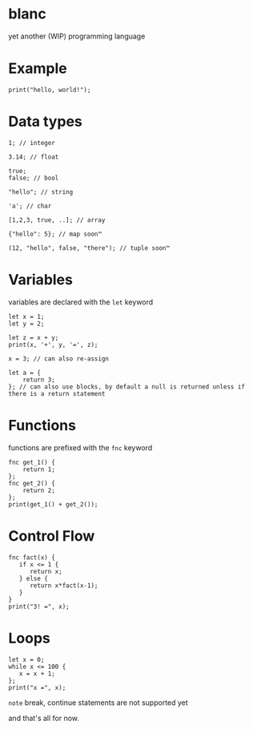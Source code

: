 # blanc
yet another (WIP) programming language

# Example
```blanc
print("hello, world!");
```

# Data types
```blanc
1; // integer

3.14; // float

true;
false; // bool

"hello"; // string

'a'; // char

[1,2,3, true, ..]; // array

{"hello": 5}; // map soon™

(12, "hello", false, "there"); // tuple soon™
```

# Variables
variables are declared with the `let` keyword

```blanc
let x = 1;
let y = 2;

let z = x + y;
print(x, '+', y, '=', z);

x = 3; // can also re-assign

let a = {
    return 3;
}; // can also use blocks, by default a null is returned unless if there is a return statement
```

# Functions
functions are prefixed with the `fnc` keyword

```blanc
fnc get_1() {
    return 1;
};
fnc get_2() {
    return 2;
};
print(get_1() + get_2());
```

# Control Flow
```blanc
fnc fact(x) {
   if x <= 1 {
      return x;
   } else {
      return x*fact(x-1);
   }
}
print("3! =", x);
```

# Loops
```blanc
let x = 0;
while x <= 100 {
   x = x + 1;
};
print("x =", x);
```
`note` break, continue statements are not supported yet

and that's all for now.
